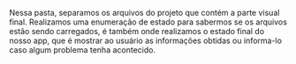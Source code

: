 Nessa pasta, separamos os arquivos do projeto que contém a parte visual final.
Realizamos uma enumeração de estado para sabermos se os arquivos estão sendo carregados, é também onde realizamos o estado final do nosso app, que é mostrar ao usuário as informações obtidas ou informa-lo caso algum problema tenha acontecido.